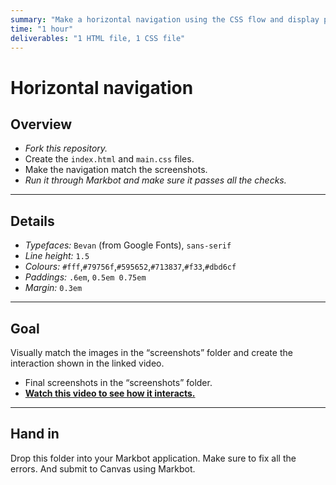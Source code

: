 ```yaml
---
summary: "Make a horizontal navigation using the CSS flow and display properties."
time: "1 hour"
deliverables: "1 HTML file, 1 CSS file"
---
```


# Horizontal navigation

## Overview

- *Fork this repository.*
- Create the `index.html` and `main.css` files.
- Make the navigation match the screenshots.
- *Run it through Markbot and make sure it passes all the checks.*

---

## Details

- *Typefaces:* `Bevan` (from Google Fonts), `sans-serif`
- *Line height:* `1.5`
- *Colours:* `#fff`,`#79756f`,`#595652`,`#713837`,`#f33`,`#dbd6cf`
- *Paddings:* `.6em`, `0.5em 0.75em`
- *Margin:* `0.3em`

---

## Goal

Visually match the images in the “screenshots” folder and create the interaction shown in the linked video.

- Final screenshots in the “screenshots” folder.
- [**Watch this video to see how it interacts.**](https://youtu.be/oKLYKV2GF3A)

---

## Hand in

Drop this folder into your Markbot application. Make sure to fix all the errors. And submit to Canvas using Markbot.
